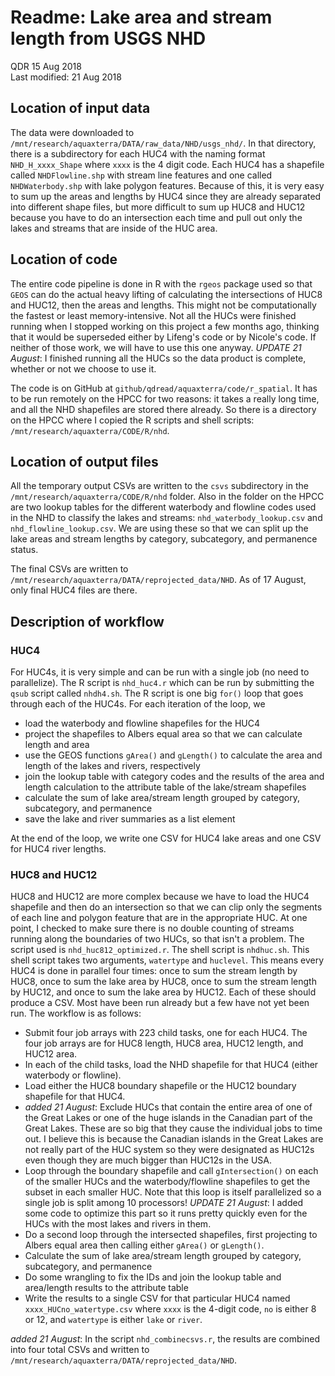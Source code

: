# Readme: Lake area and stream length from USGS NHD

QDR 15 Aug 2018  
Last modified: 21 Aug 2018

## Location of input data

The data were downloaded to `/mnt/research/aquaxterra/DATA/raw_data/NHD/usgs_nhd/`. In that directory, there is a subdirectory for each HUC4 with the naming format `NHD_H_xxxx_Shape` where `xxxx` is the 4 digit code. Each HUC4 has a shapefile called `NHDFlowline.shp` with stream line features and one called `NHDWaterbody.shp` with lake polygon features. Because of this, it is very easy to sum up the areas and lengths by HUC4 since they are already separated into different shape files, but more difficult to sum up HUC8 and HUC12 because you have to do an intersection each time and pull out only the lakes and streams that are inside of the HUC area. 

## Location of code

The entire code pipeline is done in R with the `rgeos` package used so that `GEOS` can do the actual heavy lifting of calculating the intersections of HUC8 and HUC12, then the areas and lengths. This might not be computationally the fastest or least memory-intensive. Not all the HUCs were finished running when I stopped working on this project a few months ago, thinking that it would be superseded either by Lifeng's code or by Nicole's code. If neither of those work, we will have to use this one anyway. *UPDATE 21 August*: I finished running all the HUCs so the data product is complete, whether or not we choose to use it.

The code is on GitHub at `github/qdread/aquaxterra/code/r_spatial`. It has to be run remotely on the HPCC for two reasons: it takes a really long time, and all the NHD shapefiles are stored there already. So there is a directory on the HPCC where I copied the R scripts and shell scripts: `/mnt/research/aquaxterra/CODE/R/nhd`. 

## Location of output files

All the temporary output CSVs are written to the `csvs` subdirectory in the `/mnt/research/aquaxterra/CODE/R/nhd` folder. Also in the folder on the HPCC are two lookup tables for the different waterbody and flowline codes used in the NHD to classify the lakes and streams: `nhd_waterbody_lookup.csv` and `nhd_flowline_lookup.csv`. We are using these so that we can split up the lake areas and stream lengths by category, subcategory, and permanence status.

The final CSVs are written to `/mnt/research/aquaxterra/DATA/reprojected_data/NHD`. As of 17 August, only final HUC4 files are there.

## Description of workflow

### HUC4

For HUC4s, it is very simple and can be run with a single job (no need to parallelize). The R script is `nhd_huc4.r` which can be run by submitting the `qsub` script called `nhdh4.sh`. The R script is one big `for()` loop that goes through each of the HUC4s. For each iteration of the loop, we

- load the waterbody and flowline shapefiles for the HUC4
- project the shapefiles to Albers equal area so that we can calculate length and area
- use the GEOS functions `gArea()` and `gLength()` to calculate the area and length of the lakes and rivers, respectively
- join the lookup table with category codes and the results of the area and length calculation to the attribute table of the lake/stream shapefiles
- calculate the sum of lake area/stream length grouped by category, subcategory, and permanence
- save the lake and river summaries as a list element

At the end of the loop, we write one CSV for HUC4 lake areas and one CSV for HUC4 river lengths.

### HUC8 and HUC12

HUC8 and HUC12 are more complex because we have to load the HUC4 shapefile and then do an intersection so that we can clip only the segments of each line and polygon feature that are in the appropriate HUC. At one point, I checked to make sure there is no double counting of streams running along the boundaries of two HUCs, so that isn't a problem. The script used is `nhd_huc812_optimized.r`. The shell script is `nhdhuc.sh`. This shell script takes two arguments, `watertype` and `huclevel`. This means every HUC4 is done in parallel four times: once to sum the stream length by HUC8, once to sum the lake area by HUC8, once to sum the stream length by HUC12, and once to sum the lake area by HUC12. Each of these should produce a CSV. Most have been run already but a few have not yet been run. The workflow is as follows:

- Submit four job arrays with 223 child tasks, one for each HUC4. The four job arrays are for HUC8 length, HUC8 area, HUC12 length, and HUC12 area.
- In each of the child tasks, load the NHD shapefile for that HUC4 (either waterbody or flowline).
- Load either the HUC8 boundary shapefile or the HUC12 boundary shapefile for that HUC4.
- *added 21 August*: Exclude HUCs that contain the entire area of one of the Great Lakes or one of the huge islands in the Canadian part of the Great Lakes. These are so big that they cause the individual jobs to time out. I believe this is because the Canadian islands in the Great Lakes are not really part of the HUC system so they were designated as HUC12s even though they are much bigger than HUC12s in the USA.
- Loop through the boundary shapefile and call `gIntersection()` on each of the smaller HUCs and the waterbody/flowline shapefiles to get the subset in each smaller HUC. Note that this loop is itself parallelized so a single job is split among 10 processors! *UPDATE 21 August*: I added some code to optimize this part so it runs pretty quickly even for the HUCs with the most lakes and rivers in them.
- Do a second loop through the intersected shapefiles, first projecting to Albers equal area then calling either `gArea()` or `gLength()`.
- Calculate the sum of lake area/stream length grouped by category, subcategory, and permanence
- Do some wrangling to fix the IDs and join the lookup table and area/length results to the attribute table
- Write the results to a single CSV for that particular HUC4 named `xxxx_HUCno_watertype.csv` where `xxxx` is the 4-digit code, `no` is either 8 or 12, and `watertype` is either `lake` or `river`.

*added 21 August*: In the script `nhd_combinecsvs.r`, the results are combined into four total CSVs and written to `/mnt/research/aquaxterra/DATA/reprojected_data/NHD`.